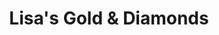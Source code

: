 ---
title: "Lisa's Gold & Diamonds"
url: /fort-oglethorpe/lisas-gold-und-diamonds/
shop: Schmuck
---